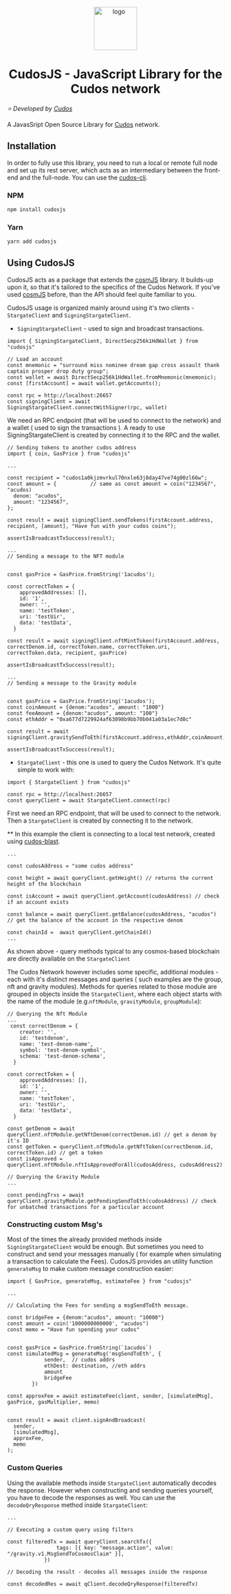 <p align="center" >
  <a href="https://www.cudos.org/" target="_blank"><img width="100" src="logo.png" alt="logo"></a>
</p>
<h1 align="center">
    CudosJS - JavaScript Library for the Cudos network
</h1>

*:star: Developed by [Cudos](https://www.cudos.org/)*

A JavasSript Open Source Library for [Cudos](https://cudos.org/) network.


## Installation

In order to fully use this library, you need to run a local or remote full node and set up its rest server, which acts as an intermediary between the front-end and the full-node. You can use the [cudos-cli](github.com/CudoVentures/cudos-cli).

### NPM

```bash
npm install cudosjs
```

### Yarn 

```bash
yarn add cudosjs
```

## Using CudosJS

CudosJS acts as a package that extends the [cosmJS](https://github.com/cosmos/cosmjs) library. It builds-up upon it, so that it's tailored to the specifics of the Cudos Network. If you've used [cosmJS](https://github.com/cosmos/cosmjs) before, than the API should feel quite familiar to you.

CudosJS usage is organized mainly around using it's two clients - `StargateClient` and 
`SigningStargateClient`. 

- `SigningStargateClient` - used to sign and broadcast transactions.

```
import { SigningStargateClient, DirectSecp256k1HdWallet } from "cudosjs"

// Load an account
const mnemonic = "surround miss nominee dream gap cross assault thank captain prosper drop duty group";
const wallet = await DirectSecp256k1HdWallet.fromMnemonic(mnemonic);
const [firstAccount] = await wallet.getAccounts();

const rpc = http://localhost:26657
const signingClient = await SigningStargateClient.connectWithSigner(rpc, wallet)
```
We need an RPC endpoint (that will be used to connect to the network) and a wallet ( used to sign the transactions ). A ready to use SigningStargateClient is created by connecting it to the RPC and the wallet. 

```
// Sending tokens to another cudos address
import { coin, GasPrice } from "cudosjs"

...

const recipient = "cudos1a0kjzmvrkul70nxle63j8day47ve74g00zl66w";
const amount = {           // same as const amount = coin("1234567", "acudos)
  denom: "acudos",
  amount: "1234567",
};

const result = await signingClient.sendTokens(firstAccount.address, recipient, [amount], "Have fun with your cudos coins");

assertIsBroadcastTxSuccess(result);

```
 
```
...
// Sending a message to the NFT module


const gasPrice = GasPrice.fromString('1acudos');

const correctToken = {
    approvedAddresses: [],
    id: '1',
    owner: '',
    name: 'testToken',
    uri: 'testUir',
    data: 'testData',
  }

const result = await signingClient.nftMintToken(firstAccount.address, correctDenom.id, correctToken.name, correctToken.uri, correctToken.data, recipient, gasPrice)

assertIsBroadcastTxSuccess(result);
```

```
...
// Sending a message to the Gravity module


const gasPrice = GasPrice.fromString('1acudos');
const coinAmount = {denom:"acudos", amount: "1000"}
const feeAmount = {denom:"acudos", amount: "100"}
const ethAddr = "0xa677d7229924af63098b9bb70b041a03a1ec7d8c"

const result = await signingClient.gravitySendToEth(firstAccount.address,ethAddr,coinAmount,feeAmount,gasPrice)

assertIsBroadcastTxSuccess(result);
```


- `StargateClient` - this one is used to query the Cudos Network. It's quite simple to work with:

```
import { StargateClient } from "cudosjs"

const rpc = http://localhost:26657
const queryClient = await StargateClient.connect(rpc)
```

First we need an RPC endpoint, that will be used to connect to the network. Then a `StargateClient` is created by connecting it to the network.

** In this example the client is connecting to a local test network, created using [cudos-blast](https://github.com/CudoVentures/cudos-blast).

```
...

const cudosAddress = "some cudos address"

const height = await queryClient.getHeight() // returns the current height of the blockchain  

const isAccount = await queryClient.getAccount(cudosAddress) // check if an account exists

const balance = await queryClient.getBalance(cudosAddress, "acudos") // get the balance of the account in the respective denom

const chainId =  await queryClient.getChainId()
...
```



As shown above - query methods typical to any cosmos-based blockchain are directly available on the `StargateClient`

The Cudos Network however includes some specific, additional modules - each with it's distinct messages and queries ( such examples are the group, nft and gravity modules). Methods for queries related to those module are grouped in objects inside the `StargateClient`, where each object starts with the name of the module (e.g.`nftModule`, `gravityModule`, `groupModule`):


```
// Querying the Nft Module
...
 const correctDenom = {
    creator: '',
    id: 'testdenom',
    name: 'test-denom-name',
    symbol: 'test-denom-symbol',
    schema: 'test-denom-schema',
  }

const correctToken = {
    approvedAddresses: [],
    id: '1',
    owner: '',
    name: 'testToken',
    uri: 'testUir',
    data: 'testData',
  } 

const getDenom = await queryClient.nftModule.getNftDenom(correctDenom.id) // get a denom by it's ID
const getToken = queryClient.nftModule.getNftToken(correctDenom.id, correctToken.id) // get a token
const isApproved = queryClient.nftModule.nftIsApprovedForAll(cudosAddress, cudosAddress2)

```

```
// Querying the Gravity Module
...

const pendingTrxs = await queryClient.gravityModule.getPendingSendToEth(cudosAddress) // check for unbatched transactions for a particular account

```
### Constructing custom Msg's
Most of the times the already provided methods inside `SigningStargateClient` would be enough. But sometimes you need to construct and send your messages manually ( for example when simulating a transaction to calculate the Fees). CudosJS provides an utility function `generateMsg` to make custom message construction easier:
```
import { GasPrice, generateMsg, estimateFee } from "cudosjs"

...

// Calculating the Fees for sending a msgSendToEth message.

const bridgeFee = {denom:"acudos", amount: "10000"}
const amount = coin('1000000000000', "acudos")
const memo = "Have fun spending your cudos"


const gasPrice = GasPrice.fromString(`1acudos`)
const simulatedMsg = generateMsg('msgSendToEth', {
            sender,  // cudos addrs
            ethDest: destination, //eth addrs
            amount
            bridgeFee
        })

const approxFee = await estimateFee(client, sender, [simulatedMsg], gasPrice, gasMultiplier, memo)


const result = await client.signAndBroadcast(
  sender,
  [simulatedMsg],
  approxFee,
  memo
);
```

### Custom Queries
Using the available methods inside `StargateClient` automatically decodes the response. However when constructing and sending queries yourself, you have to decode the responses as well. You can use the `decodeQryResponse` method inside `StargateClient`:

```
...

// Executing a custom query using filters

const filteredTx = await queryClient.searchTx({
                tags: [{ key: "message.action", value: "/gravity.v1.MsgSendToCosmosClaim" }],
            })

// Decoding the result - decodes all messages inside the response

const decodedRes = await qClient.decodeQryResponse(filteredTx)
```
